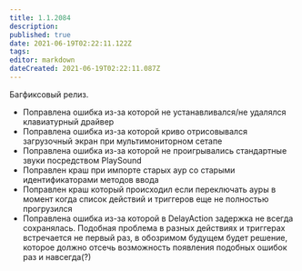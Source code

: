 ```yaml
---
title: 1.1.2084
description: 
published: true
date: 2021-06-19T02:22:11.122Z
tags: 
editor: markdown
dateCreated: 2021-06-19T02:22:11.087Z
---		
```

		
Багфиксовый релиз.  

- Поправлена ошибка из-за которой не устанавливался/не удалялся клавиатурный драйвер
- Поправлена ошибка из-за которой криво отрисовывался загрузочный экран при мультимониторном сетапе
- Поправлена ошибка из-за которой не проигрывались стандартные звуки посредством PlaySound  
- Поправлен краш при импорте старых аур со старыми идентификаторами методов ввода
- Поправлен краш который происходил если переключать ауры в момент когда список действий и триггеров  еще не полностью прогрузился
- Поправлена ошибка из-за которой в DelayAction задержка не всегда сохранялась. Подобная проблема в разных действиях и триггерах встречается не первый раз, в обозримом будущем будет решение, которое должно отсечь возможность появления подобных ошибок раз и навсегда(?)

